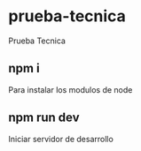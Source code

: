 # prueba-tecnica
Prueba Tecnica 

## npm i
Para instalar los modulos de node

## npm run dev
Iniciar servidor de desarrollo
